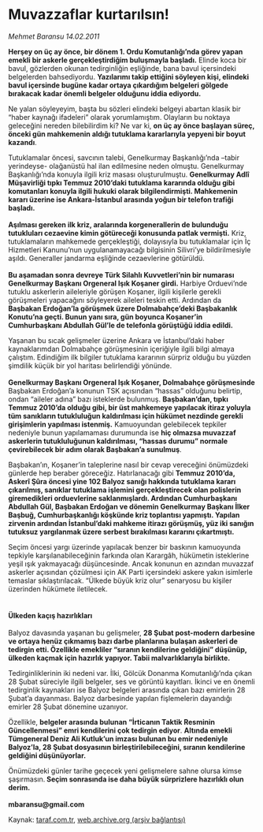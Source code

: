 # Muvazzaflar kurtarılsın!

*Mehmet Baransu 14.02.2011*

<div class="yazi"><p><b>Herşey on üç ay önce, bir dönem 1. Ordu Komutanlığı’nda görev yapan emekli bir askerle gerçekleştirdiğim buluşmayla başladı.</b> Elinde koca bir bavul, gözlerden okunan tedirginliğin eşliğinde, bana bavul içersindeki belgelerden bahsediyordu. <b>Yazılarımı takip ettiğini söyleyen kişi, elindeki bavul içersinde bugüne kadar ortaya çıkardığım belgeleri gölgede bırakacak kadar önemli belgeler olduğunu iddia ediyordu.</b> </p>
<p>Ne yalan söyleyeyim, başta bu sözleri elindeki belgeyi abartan klasik bir “haber kaynağı ifadeleri” olarak yorumlamıştım. Olayların bu noktaya geleceğini nereden bilebilirdim ki? Ne var ki, <b>on üç ay önce başlayan süreç, önceki gün mahkemenin aldığı tutuklama kararlarıyla yepyeni bir boyut kazandı</b>. </p>
<p>Tutuklamalar öncesi, savcının talebi, Genelkurmay Başkanlığı’nda –tabir yerindeyse- olağanüstü hal ilan edilmesine neden olmuştu. Genelkurmay Başkanlığı’nda konuyla ilgili kriz masası oluşturulmuştu. <b>Genelkurmay Adlî Müşavirliği tıpkı Temmuz 2010’daki tutuklama kararında olduğu gibi komutanları konuyla ilgili hukuki olarak bilgilendirmişti. Mahkemenin kararı üzerine ise Ankara-İstanbul arasında yoğun bir telefon trafiği başladı.</b> <br/><br/><b>Aşılması gereken ilk kriz, aralarında korgenerallerin de bulunduğu tutukluları cezaevine kimin götüreceği konusunda patlak vermişti.</b> Kriz, tutuklamaların mahkemede gerçekleştiği, dolayısıyla bu tutuklamalar için İç Hizmetleri Kanunu’nun uygulanamayacağı bilgisinin Silivri’ye bildirilmesiyle aşıldı. Generaller jandarma eşliğinde cezaevlerine götürüldü.<br/><br/><b>Bu aşamadan sonra devreye Türk Silahlı Kuvvetleri’nin bir numarası Genelkurmay Başkanı Orgeneral Işık Koşaner girdi.</b> Harbiye Orduevi’nde tutuklu askerlerin aileleriyle görüşen Koşaner, ilgili kişilerle gerekli görüşmeleri yapacağını söyleyerek aileleri teskin etti. Ardından da <b>Başbakan Erdoğan’la görüşmek üzere Dolmabahçe’deki Başbakanlık Konutu’na geçti. Bunun yanı sıra, gün boyunca Koşaner’in Cumhurbaşkanı Abdullah Gül’le de telefonla görüştüğü iddia edildi.</b> </p>
<p>Yaşanan bu sıcak gelişmeler üzerine Ankara ve İstanbul’daki haber kaynaklarımdan Dolmabahçe görüşmesinin içeriğiyle ilgili bilgi almaya çalıştım. Edindiğim ilk bilgiler tutuklama kararının sürpriz olduğu bu yüzden şimdilik küçük bir yol haritası belirlendiği yönünde. <br/><br/><b>Genelkurmay Başkanı Orgeneral Işık Koşaner, Dolmabahçe görüşmesinde </b>Başbakan Erdoğan’a konunun TSK açısından “hassas” olduğunu belirtip, ondan “aileler adına” bazı isteklerde bulunmuş. <b>Başbakan’dan, tıpkı Temmuz 2010’da olduğu gibi, bir üst mahkemeye yapılacak itiraz yoluyla tüm sanıkların tutukluluğun kaldırılması için hükümet nezdinde gerekli girişimlerin yapılması istenmiş.</b> Kamuoyundan gelebilecek tepkiler nedeniyle bunun yapılamaması durumunda ise <b>hiç olmazsa muvazzaf askerlerin tutukluluğunun kaldırılması, “hassas durumu” normale çevirebilecek bir adım olarak Başbakan’a sunulmuş</b>.</p>
<p>Başbakan’ın, Koşaner’in taleplerine nasıl bir cevap vereceğini önümüzdeki günlerde hep beraber göreceğiz. Hatırlanacağı gibi <b>Temmuz 2010’da, Askerî Şûra öncesi yine 102 Balyoz sanığı hakkında tutuklama kararı çıkarılmış, sanıklar tutuklama işlemini gerçekleştirecek olan polislerin giremedikleri orduevlerine saklanmışlardı. Ardından Cumhurbaşkanı Abdullah Gül, Başbakan Erdoğan ve dönemin Genelkurmay Başkanı İlker Başbuğ, Cumhurbaşkanlığı köşkünde kriz toplantısı yapmıştı. Yapılan zirvenin ardından İstanbul’daki mahkeme itirazı görüşmüş, yüz iki sanığın tutuksuz yargılanmak üzere serbest bırakılması kararını çıkartmıştı.</b></p>
<p>Seçim öncesi yargı üzerinde yapılacak benzer bir baskının kamuoyunda tepkiyle karşılanabileceğinin farkında olan Karargâh, hükümetin isteklerine yeşil ışık yakmayacağı düşüncesinde. Ancak konunun en azından muvazzaf askerler açısından çözülmesi için AK Parti içersindeki askere yakın isimlerle temaslar sıklaştırılacak. “Ülkede büyük kriz olur” senaryosu bu kişiler üzerinden hükümete iletilecek. </p>
<h4><br/>Ülkeden kaçış hazırlıkları</h4>
<p>Balyoz davasında yaşanan bu gelişmeler, <b>28 Şubat post-modern darbesine ve ortaya henüz çıkmamış bazı darbe planlarına bulaşan askerleri de tedirgin etti. Özellikle emekliler “sıranın kendilerine geldiğini” düşünüp, ülkeden kaçmak için hazırlık yapıyor. Tabii malvarlıklarıyla birlikte.</b> </p>
<p>Tedirginliklerinin iki nedeni var. İlki, Gölcük Donanma Komutanlığı’nda çıkan 28 Şubat süreciyle ilgili belgeler, ses ve görüntü kayıtları. İkinci ve en önemli tedirginlik kaynakları ise Balyoz belgeleri arasında çıkan bazı emirlerin 28 Şubat’a dayanması. Balyoz darbesinde yapılan fişlemelerin dayandığı emirler 28 Şubat dönemine uzanıyor. </p>
<p>Özellikle, <b>belgeler arasında bulunan “İrticanın Taktik Resminin Güncellenmesi” emri kendilerini çok tedirgin ediyor</b>. <b>Altında emekli Tümgeneral Deniz Ali Kutluk’un imzası bulunan bu emir nedeniyle Balyoz’la, 28 Şubat dosyasının birleştirilebileceğini, sıranın kendilerine geldiğini düşünüyorlar.</b> </p>
<p>Önümüzdeki günler tarihe geçecek yeni gelişmelere sahne olursa kimse şaşırmasın.<b> Seçim sonrasında ise daha büyük sürprizlere hazırlıklı olun derim. <br/><br/></b><b>mbaransu@gmail.com</b></p>
</div>

Kaynak: [taraf.com.tr](http://www.taraf.com.tr:80/mehmet-baransu/makale-muvazzaflar-kurtarilsin.htm), [web.archive.org (arşiv bağlantısı)](http://web.archive.org/web/20131105180658/http://www.taraf.com.tr:80/mehmet-baransu/makale-muvazzaflar-kurtarilsin.htm)
